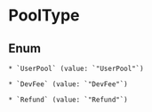 
# PoolType

## Enum


    * `UserPool` (value: `"UserPool"`)

    * `DevFee` (value: `"DevFee"`)

    * `Refund` (value: `"Refund"`)



